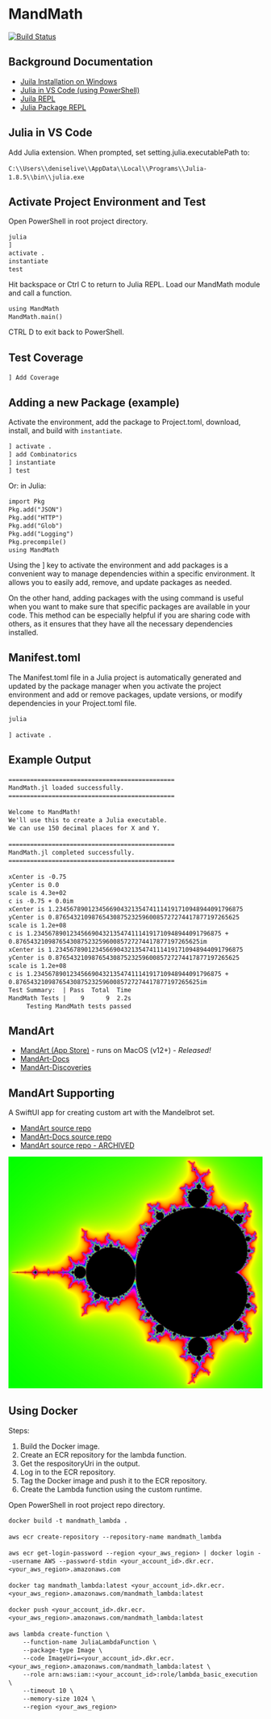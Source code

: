 # MandMath

[![Build Status](https://github.com/denisecase/MandMath.jl/actions/workflows/CI.yml/badge.svg?branch=master)](https://github.com/denisecase/MandMath.jl/actions/workflows/CI.yml?query=branch%3Amaster)


## Background Documentation

- [Juila Installation on Windows](docs/Julia-Installation-Windows.md)
- [Julia in VS Code (using PowerShell)](docs/Julia-VSCode.md)
- [Juila REPL](docs/REPL.md)
- [Julia Package REPL](docs/Package-REPL.md)


## Julia in VS Code

Add Julia extension. When prompted, set setting.julia.executablePath to:

`C:\\Users\\deniselive\\AppData\\Local\\Programs\\Julia-1.8.5\\bin\\julia.exe`

## Activate Project Environment and Test

Open PowerShell in root project directory. 

```
julia
]
activate .
instantiate
test
```

Hit backspace or Ctrl C to return to Julia REPL. Load our MandMath module and call a function. 

```
using MandMath
MandMath.main()
```

CTRL D to exit back to PowerShell. 

## Test Coverage

`] Add Coverage`

## Adding a new Package (example)

Activate the environment, add the package to Project.toml, 
download, install, and build with `instantiate`.

```
] activate .
] add Combinatorics
] instantiate
] test
```

Or: in Julia:

```
import Pkg
Pkg.add("JSON")
Pkg.add("HTTP")
Pkg.add("Glob")
Pkg.add("Logging")
Pkg.precompile()
using MandMath
```

Using the ] key to activate the environment and add packages is a convenient way
 to manage dependencies within a specific environment. 
 It allows you to easily add, remove, and update packages as needed.

On the other hand, adding packages with the using command is useful when you 
want to make sure that specific packages are available in your code. 
This method can be especially helpful if you are sharing code with others, 
as it ensures that they have all the necessary dependencies installed.

## Manifest.toml

The Manifest.toml file in a Julia project is automatically generated and 
updated by the package manager when you activate the project environment and 
add or remove packages, update versions, or modify dependencies in your 
Project.toml file.

```
julia

] activate .
```

## Example Output

```
==============================================
MandMath.jl loaded successfully.
==============================================

Welcome to MandMath!
We'll use this to create a Julia executable.
We can use 150 decimal places for X and Y.

==============================================
MandMath.jl completed successfully.
==============================================

xCenter is -0.75
yCenter is 0.0
scale is 4.3e+02
c is -0.75 + 0.0im
xCenter is 1.2345678901234566904321354741114191710948944091796875
yCenter is 0.876543210987654308752325960085727274417877197265625
scale is 1.2e+08
c is 1.2345678901234566904321354741114191710948944091796875 + 0.876543210987654308752325960085727274417877197265625im
xCenter is 1.2345678901234566904321354741114191710948944091796875
yCenter is 0.876543210987654308752325960085727274417877197265625
scale is 1.2e+08
c is 1.2345678901234566904321354741114191710948944091796875 + 0.876543210987654308752325960085727274417877197265625im
Test Summary:  | Pass  Total  Time
MandMath Tests |    9      9  2.2s
     Testing MandMath tests passed
```

## MandArt

- [MandArt (App Store)](https://apps.apple.com/us/app/mandart/id6445924588?mt=12) - runs on MacOS (v12+) - _Released!_
- [MandArt-Docs](https://denisecase.github.io/MandArt-Docs/documentation/mandart/)
- [MandArt-Discoveries](https://github.com/denisecase/MandArt-Discoveries)

## MandArt Supporting

A SwiftUI app for creating custom art with the Mandelbrot set.

- [MandArt source repo](https://github.com/brucehjohnson/MandArt) 
- [MandArt-Docs source repo](https://github.com/denisecase/MandArt-Docs)
- [MandArt source repo - ARCHIVED](https://github.com/denisecase/MandArt) 

![MandArt](https://raw.githubusercontent.com/denisecase/MandArt-Discoveries/main/denisecase/Opening.png)


## Using Docker

Steps:

1. Build the Docker image.
2. Create an ECR repository for the lambda function.
3. Get the respositoryUri in the output.
4. Log in to the ECR repository.
5. Tag the Docker image and push it to the ECR repository.
6. Create the Lambda function using the custom runtime.

Open PowerShell in root project repo directory. 

```
docker build -t mandmath_lambda .

aws ecr create-repository --repository-name mandmath_lambda

aws ecr get-login-password --region <your_aws_region> | docker login --username AWS --password-stdin <your_account_id>.dkr.ecr.<your_aws_region>.amazonaws.com

docker tag mandmath_lambda:latest <your_account_id>.dkr.ecr.<your_aws_region>.amazonaws.com/mandmath_lambda:latest

docker push <your_account_id>.dkr.ecr.<your_aws_region>.amazonaws.com/mandmath_lambda:latest

aws lambda create-function \
    --function-name JuliaLambdaFunction \
    --package-type Image \
    --code ImageUri=<your_account_id>.dkr.ecr.<your_aws_region>.amazonaws.com/mandmath_lambda:latest \
    --role arn:aws:iam::<your_account_id>:role/lambda_basic_execution \
    --timeout 10 \
    --memory-size 1024 \
    --region <your_aws_region>


```